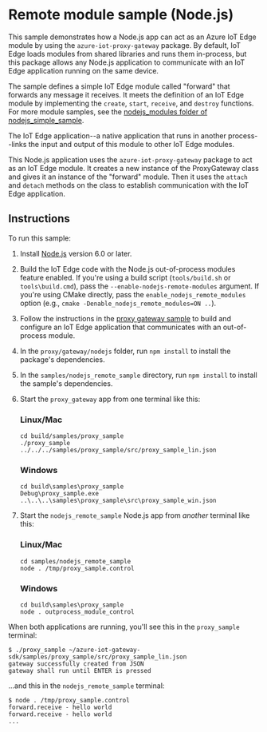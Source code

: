 # Remote module sample (Node.js)

This sample demonstrates how a Node.js app can act as an Azure IoT Edge module by using the `azure-iot-proxy-gateway` package. By default, IoT Edge loads modules from shared libraries and runs them in-process, but this package allows any Node.js application to communicate with an IoT Edge application running on the same device.

The sample defines a simple IoT Edge module called "forward" that forwards any message it receives. It meets the definition of an IoT Edge module by implementing the `create`, `start`, `receive`, and `destroy` functions. For more module samples, see the [nodejs_modules folder of nodejs_simple_sample](https://github.com/Azure/iot-edge/tree/master/samples/nodejs_simple_sample/nodejs_modules).

The IoT Edge application--a native application that runs in another process--links the input and output of this module to other IoT Edge modules.

This Node.js application uses the `azure-iot-proxy-gateway` package to act as an IoT Edge module. It creates a new instance of the ProxyGateway class and gives it an instance of the "forward" module. Then it uses the `attach` and `detach` methods on the class to establish communication with the IoT Edge application.

## Instructions

To run this sample:

1. Install [Node.js](https://nodejs.org/en/download/) version 6.0 or later.

1. Build the IoT Edge code with the Node.js out-of-process modules feature enabled. If you're using a build script (`tools/build.sh` or `tools\build.cmd`), pass the `--enable-nodejs-remote-modules` argument. If you're using CMake directly, pass the `enable_nodejs_remote_modules` option (e.g., `cmake -Denable_nodejs_remote_modules=ON ..`).

1. Follow the instructions in the [proxy gateway sample](../proxy_sample/README.md) to build and configure an IoT Edge application that communicates with an out-of-process module.

1. In the `proxy/gateway/nodejs` folder, run `npm install` to install the package's dependencies.

1. In the `samples/nodejs_remote_sample` directory, run `npm install` to install the sample's dependencies.

1. Start the `proxy_gateway` app from one terminal like this:

    ### Linux/Mac
    ```
    cd build/samples/proxy_sample
    ./proxy_sample ../../../samples/proxy_sample/src/proxy_sample_lin.json
    ```
    
    ### Windows
    ```
    cd build\samples\proxy_sample
    Debug\proxy_sample.exe ..\..\..\samples\proxy_sample\src\proxy_sample_win.json
    ```

1. Start the `nodejs_remote_sample` Node.js app from _another_ terminal like this:

    ### Linux/Mac
    ```
    cd samples/nodejs_remote_sample
    node . /tmp/proxy_sample.control
    ```
    
    ### Windows
    ```
    cd build\samples\proxy_sample
    node . outprocess_module_control
    ```

When both applications are running, you'll see this in the `proxy_sample` terminal:
```
$ ./proxy_sample ~/azure-iot-gateway-sdk/samples/proxy_sample/src/proxy_sample_lin.json
gateway successfully created from JSON
gateway shall run until ENTER is pressed
```

...and this in the `nodejs_remote_sample` terminal:
```
$ node . /tmp/proxy_sample.control
forward.receive - hello world
forward.receive - hello world
...
```